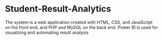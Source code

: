 # Student-Result-Analytics
The system is a web application created with HTML, CSS, and JavaScript on the front end, and PHP and MySQL on the back end. Power BI is used for visualizing and automating result analysis 
